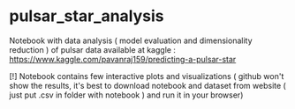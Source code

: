 # pulsar_star_analysis
Notebook with data analysis ( model evaluation and dimensionality reduction ) of pulsar data available at kaggle : https://www.kaggle.com/pavanraj159/predicting-a-pulsar-star

[!] Notebook contains few interactive plots and visualizations ( github won't show the results, it's best to download notebook and dataset from website ( just put .csv in folder with notebook )  and run it in your browser)
